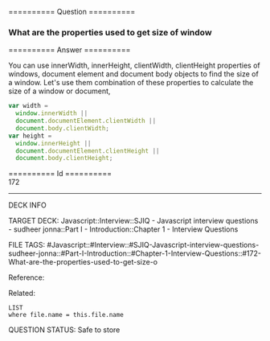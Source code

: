 ========== Question ==========  

### What are the properties used to get size of window  

========== Answer ==========  

You can use innerWidth, innerHeight, clientWidth, clientHeight properties of
windows, document element and document body objects to find the size of a
window. Let's use them combination of these properties to calculate the size of
a window or document,

```javascript
var width =
  window.innerWidth ||
  document.documentElement.clientWidth ||
  document.body.clientWidth;
var height =
  window.innerHeight ||
  document.documentElement.clientHeight ||
  document.body.clientHeight;
```

========== Id ==========  
172

---

DECK INFO

TARGET DECK: Javascript::Interview::SJIQ - Javascript interview questions - sudheer jonna::Part I - Introduction::Chapter 1 - Interview Questions

FILE TAGS: #Javascript::#Interview::#SJIQ-Javascript-interview-questions-sudheer-jonna::#Part-I-Introduction::#Chapter-1-Interview-Questions::#172-What-are-the-properties-used-to-get-size-o

Reference:

Related:

```dataview
LIST
where file.name = this.file.name
```

QUESTION STATUS: Safe to store
